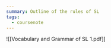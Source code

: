 ```yaml
---
summary: Outline of the rules of SL
tags:
  - coursenote
---
```

![[Vocabulary and Grammar of SL 1.pdf]]